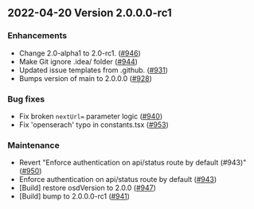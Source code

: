 ## 2022-04-20 Version 2.0.0.0-rc1

### Enhancements
* Change 2.0-alpha1 to 2.0-rc1. ([#946](https://github.com/opensearch-project/security-dashboards-plugin/pull/946))
* Make Git ignore .idea/ folder ([#944](https://github.com/opensearch-project/security-dashboards-plugin/pull/944))
* Updated issue templates from .github. ([#931](https://github.com/opensearch-project/security-dashboards-plugin/pull/931))
* Bumps version of main to 2.0.0.0 ([#928](https://github.com/opensearch-project/security-dashboards-plugin/pull/928))

### Bug fixes
* Fix broken `nextUrl=` parameter logic ([#940](https://github.com/opensearch-project/security-dashboards-plugin/pull/940))
* Fix 'openserach' typo in constants.tsx ([#953](https://github.com/opensearch-project/security-dashboards-plugin/pull/953))

### Maintenance
* Revert "Enforce authentication on api/status route by default (#943)" ([#950](https://github.com/opensearch-project/security-dashboards-plugin/pull/950))
* Enforce authentication on api/status route by default ([#943](https://github.com/opensearch-project/security-dashboards-plugin/pull/943))
* [Build] restore osdVersion to 2.0.0 ([#947](https://github.com/opensearch-project/security-dashboards-plugin/pull/947))
* [Build] bump to 2.0.0.0-rc1 ([#941](https://github.com/opensearch-project/security-dashboards-plugin/pull/941))
